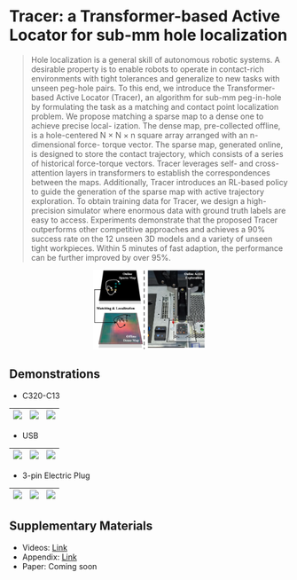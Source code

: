 # Tracer: a Transformer-based Active Locator for sub-mm hole localization

> Hole localization is a general skill of autonomous robotic systems. A desirable property is to enable robots to operate in contact-rich environments with tight tolerances and generalize to new tasks with unseen peg-hole pairs. To this end, we introduce the Transformer-based Active Locator (Tracer), an algorithm for sub-mm peg-in-hole by formulating the task as a matching and contact point localization problem. We propose matching a sparse map to a dense one to achieve precise local- ization. The dense map, pre-collected offline, is a hole-centered N × N × n square array arranged with an n-dimensional force- torque vector. The sparse map, generated online, is designed to store the contact trajectory, which consists of a series of historical force-torque vectors. Tracer leverages self- and cross-attention layers in transformers to establish the correspondences between the maps. Additionally, Tracer introduces an RL-based policy to guide the generation of the sparse map with active trajectory exploration. To obtain training data for Tracer, we design a high-precision simulator where enormous data with ground truth labels are easy to access. Experiments demonstrate that the proposed Tracer outperforms other competitive approaches and achieves a 90% success rate on the 12 unseen 3D models and a variety of unseen tight workpieces. Within 5 minutes of fast adaption, the performance can be further improved by over 95%.

<div align=center>
    <img src="assets/cover.png" width="40%" ></img>
</div> 

## Demonstrations

- C320-C13

<div align="center">

| <img src="assets/c13-1.gif" width="200" /> | <img src="assets/c13-2.gif" width="200"  /> | <img src="assets/c13-3.gif" width="200"  /> |
|:--:|:--:|:--:|

</div>

- USB

<div align="center">

| <img src="assets/usb-1.gif" width="300" /> | <img src="assets/usb-3.gif" width="300"  /> | <img src="assets/usb-2.gif" width="300"  /> |
|:--:|:--:|:--:|

</div>

- 3-pin Electric Plug

<div align="center">

| <img src="assets/rubber-1.gif" width="300" /> | <img src="assets/rubber-2.gif" width="300"  /> | <img src="assets/rubber-3.gif" width="300"  /> |
|:--:|:--:|:--:|

</div>





## Supplementary Materials
- Videos: [Link](https://www.bilibili.com/video/BV1xK411U71q/?spm_id_from=333.999.0.0&vd_source=607a93301df2e521df43ecab79ab1dec)
- Appendix: [Link](https://github.com/xieliang555/Tracer/blob/main/assets/RAL_supplementary.pdf)
- Paper: Coming soon
